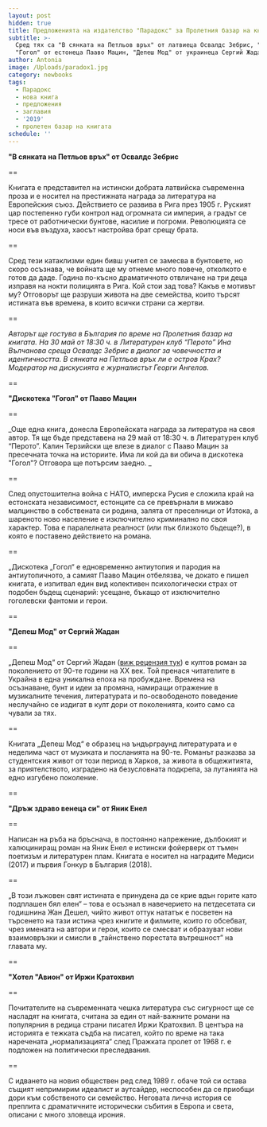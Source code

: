 ```yaml
---
layout: post
hidden: true
title: Предложенията на издателство "Парадокс" за Пролетния базар на книгата 2019
subtitle: >-
  Сред тях са "В сянката на Петльов връх" от латвиеца Освалдс Зебрис, "Дискотека
  "Гогол" от естонеца Пааво Мацин, "Депеш Мод" от украинеца Сергий Жадан и други
author: Antonia
image: /Uploads/paradox1.jpg
category: newbooks
tags:
  - Парадокс
  - нова книга
  - предложения
  - заглавия
  - '2019'
  - пролетен базар на книгата
schedule: ''
---
```

**"В сянката на Петльов връх" от Освалдс Зебрис**

\==

Книгата е представител на истински добрата латвийска съвременна проза и е носител на престижната награда за литература на Европейския съюз. Действието се развива в Рига през 1905 г. Руският цар постепенно губи контрол над огромната си империя, а градът се тресе от работнически бунтове, насилие и погроми. Революцията се носи във въздуха, хаосът настройва брат срещу брата. 

\==

Сред тези катаклизми един бивш учител се замесва в бунтовете, но скоро осъзнава, че войната ще му отнеме много повече, отколкото е готов да даде. Година по-късно драматичното отвличане на три деца изправя на нокти полицията в Рига. Кой стои зад това? Какъв е мотивът му? Отговорът ще разруши живота на две семейства, които търсят истината във времена, в които всички страни са жертви.

\==

_Авторът ще гостува в България по време на Пролетния базар на книгата. На 30 май от 18:30 ч. в Литературен клуб “Перото” Ина Вълчанова среща Освалдс Зебрис в диалог за човечността и идентичността. В сянката на Петльов връх ли е остров Крах? Модератор на дискусията е журналистът Георги Ангелов._

\==

**"Дискотека "Гогол" от Пааво Мацин**

\==

_Още една книга, донесла Европейската награда за литература на своя автор. Тя ще бъде представена на 29 май от 18:30 ч. в  Литературен клуб “Перото”. Калин Терзийски ще влезе в диалог с Пааво Мацин за пресечната точка на историите. Има ли кой да ви обича в дискотека "Гогол"? Отговора ще потърсим заедно. _

\==

След опустошителна война с НАТО, имперска Русия е сложила край на естонската независимост, естонците са се превърнали в мижаво малцинство в собствената си родина, залята от преселници от Изтока, а шареното ново население е изключително криминално по своя характер. Това е паралелната реалност (или пък близкото бъдеще?), в която е поставено действието на романа. 

\==

„Дискотека „Гогол“ е едновременно антиутопия и пародия на антиутопичното, а самият Пааво Мацин отбелязва, че докато е пишел книгата, е изпитвал един вид колективен психологически страх от подобен бъдещ сценарий: усещане, бъкащо от изключително гоголевски фантоми и герои. 

\==

**"Депеш Мод" от Сергий Жадан**

\==

„Депеш Мод“ от Сергий Жадан ([виж рецензия тук](https://literaturnirazgovori.com/bookreviews/2019/05/07/11-17-%D1%80%D0%B5%D1%86%D0%B5%D0%BD%D0%B7%D0%B8%D1%8F-%D0%B4%D0%B5%D0%BF%D0%B5%D1%88-%D0%BC%D0%BE%D0%B4-%D1%81%D0%B5%D1%80%D0%B3%D0%B8%D0%B9-%D0%B6%D0%B0%D0%B4%D0%B0%D0%BD-%D0%B2-%D0%BB%D1%83%D0%B4%D0%B8%D1%8F-%D0%B2%D0%BE%D0%B4%D0%BE%D0%B2%D1%8A%D1%80%D1%82%D0%B5%D0%B6-%D0%BD%D0%B0-90-%D1%82%D0%B5.html)) е култов роман за поколението от 90-те години на ХХ век. Той пренася читателите в Украйна в една уникална епоха на пробуждане. Времена на осъзнаване, бунт и идеи за промяна, намиращи отражение в музикалните течения, литературата и по-освободеното поведение неслучайно се издигат в култ дори от поколенията, които само са чували за тях.

\==

Книгата „Депеш Мод“ е образец на ъндърграунд литературата и е неделима част от музиката и посланията на 90-те. Романът разказва за студентския живот от този период в Харков, за живота в общежитията, за приятелството, изградено на безусловната подкрепа, за лутанията на едно изгубено поколение.

\==

**"Дръж здраво венеца си" от Яник Енел**

\==

Написан на ръба на бръснача, в постоянно напрежение, дълбокият и халюциниращ роман на Яник Енел е истински фойерверк от тъмен поетизъм и литературен плам. Книгата е носител на наградите Медиси (2017) и първия Гонкур в България (2018).

\==

„В този лъжовен свят истината е принудена да се крие вдън горите като подплашен бял елен“ – това е осъзнал в навечерието на петдесетата си годишнина Жан Дешел, чийто живот оттук нататък е посветен на търсенето на тази истина чрез книгите и филмите, които го обсебват, чрез имената на автори и герои, които се смесват и образуват нови взаимовръзки и смисли в „тайнствено порестата вътрешност” на главата му. 

\==

**"Хотел "Авион" от Иржи Кратохвил**

\==

Почитателите на съвременната чешка литература със сигурност ще се насладят на книгата, считана за един от най-важните романи на популярния в редица страни писател Иржи Кратохвил. В центъра на историята е тежката съдба на писател, който по време на така наречената „нормализацията“ след Пражката пролет от 1968 г. е подложен на политически преследвания. 

\==

С идването на новия обществен ред след 1989 г. обаче той си остава същият непримирим идеалист и аутсайдер, неспособен да се приобщи дори към собственото си семейство. Неговата лична история се преплита с драматичните исторически събития в Европа и света, описани с много зловеща ирония.
